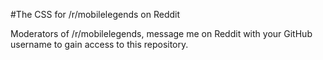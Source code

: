 #The CSS for /r/mobilelegends on Reddit


Moderators of /r/mobilelegends, message me on Reddit with your GitHub username to gain access to this repository.
